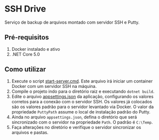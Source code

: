 # SSH Drive

Serviço de backup de arquivos montado com servidor SSH e Putty.

## Pré-requisitos

1. Docker instalado e ativo
2. .NET Core 5.0

## Como utilizar

1. Execute o script [start-server.cmd](scripts/start-server.cmd). Este arquivo irá iniciar um container Docker com um servidor SSH na máquina.
2. Compile o projeto indo para o diretório raiz e executando `dotnet build`.
3. Edite o arquivo [appsettings.json](src/SshDrive.App/appsettings.json) da aplicação, configurando os valores corretos para a conexão com o servidor SSH. Os valores já colocados são os valores padrão para o servidor levantado via Docker. O valor da propriedade `PuttyPath` assume o local de instalação padrão do Putty.
4. Ainda no arquivo `appsettings.json`, defina o diretório que será sincronizado com o servidor na propriedade `Path`. O padrão é `C:\Temp`.
5. Faça alterações no diretório e verifique o servidor sincronizar os arquivos e pastas.
